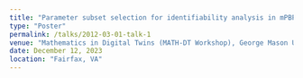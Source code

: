 ```yaml
---
title: "Parameter subset selection for identifiability analysis in mPBPK model"                                                     collection: talks
type: "Poster"
permalink: /talks/2012-03-01-talk-1
venue: "Mathematics in Digital Twins (MATH-DT Workshop), George Mason University"
date: December 12, 2023
location: "Fairfax, VA"
---
```

